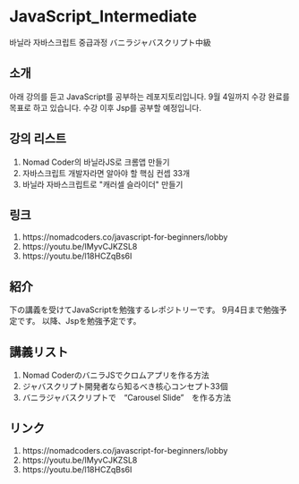 # JavaScript_Intermediate
바닐라 자바스크립트 중급과정
バニラジャバスクリプト中級

## 소개
아래 강의를 듣고 JavaScript를 공부하는 레포지토리입니다.
9월 4일까지 수강 완료를 목표로 하고 있습니다.
수강 이후 Jsp를 공부할 예정입니다.

## 강의 리스트
<ol>
    <li>Nomad Coder의 바닐라JS로 크롬앱 만들기</li>
    <li>자바스크립트 개발자라면 알아야 할 핵심 컨셉 33개</li>
    <li>바닐라 자바스크립트로 "캐러셀 슬라이더" 만들기</li>
</ol>

## 링크
<ol>
    <li>https://nomadcoders.co/javascript-for-beginners/lobby</li>
    <li>https://youtu.be/IMyvCJKZSL8</li>
    <li>https://youtu.be/l18HCZqBs6I</li>
</ol>

## 紹介
下の講義を受けてJavaScriptを勉強するレポジトリーです。
9月4日まで勉強予定です。
以降、Jspを勉強予定です。

## 講義リスト
<ol>
    <li>Nomad CoderのバニラJSでクロムアプリを作る方法</li>
    <li>ジャバスクリプト開発者なら知るべき核心コンセプト33個</li>
    <li>バニラジャバスクリプトで　“Carousel Slide”　を作る方法</li>
</ol>

## リンク
<ol>
    <li>https://nomadcoders.co/javascript-for-beginners/lobby</li>
    <li>https://youtu.be/IMyvCJKZSL8</li>
    <li>https://youtu.be/l18HCZqBs6I</li>
</ol>